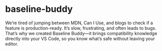 # baseline-buddy
We’re tired of jumping between MDN, Can I Use, and blogs to check if a feature is production-ready. It’s slow, frustrating, and often leads to bugs. That’s why we created Baseline Buddy—it brings compatibility knowledge directly into your VS Code, so you know what’s safe without leaving your editor.
